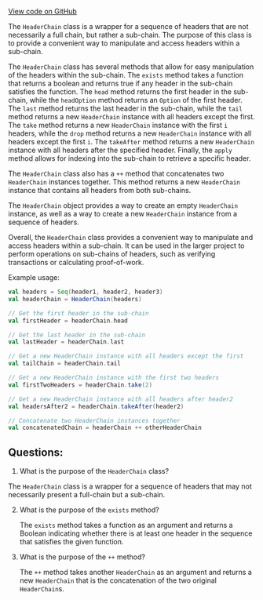 [View code on GitHub](https://github.com/ergoplatform/ergo/src/main/scala/org/ergoplatform/modifiers/history/HeaderChain.scala)

The `HeaderChain` class is a wrapper for a sequence of headers that are not necessarily a full chain, but rather a sub-chain. The purpose of this class is to provide a convenient way to manipulate and access headers within a sub-chain. 

The `HeaderChain` class has several methods that allow for easy manipulation of the headers within the sub-chain. The `exists` method takes a function that returns a boolean and returns true if any header in the sub-chain satisfies the function. The `head` method returns the first header in the sub-chain, while the `headOption` method returns an `Option` of the first header. The `last` method returns the last header in the sub-chain, while the `tail` method returns a new `HeaderChain` instance with all headers except the first. The `take` method returns a new `HeaderChain` instance with the first `i` headers, while the `drop` method returns a new `HeaderChain` instance with all headers except the first `i`. The `takeAfter` method returns a new `HeaderChain` instance with all headers after the specified header. Finally, the `apply` method allows for indexing into the sub-chain to retrieve a specific header.

The `HeaderChain` class also has a `++` method that concatenates two `HeaderChain` instances together. This method returns a new `HeaderChain` instance that contains all headers from both sub-chains.

The `HeaderChain` object provides a way to create an empty `HeaderChain` instance, as well as a way to create a new `HeaderChain` instance from a sequence of headers.

Overall, the `HeaderChain` class provides a convenient way to manipulate and access headers within a sub-chain. It can be used in the larger project to perform operations on sub-chains of headers, such as verifying transactions or calculating proof-of-work. 

Example usage:

```scala
val headers = Seq(header1, header2, header3)
val headerChain = HeaderChain(headers)

// Get the first header in the sub-chain
val firstHeader = headerChain.head

// Get the last header in the sub-chain
val lastHeader = headerChain.last

// Get a new HeaderChain instance with all headers except the first
val tailChain = headerChain.tail

// Get a new HeaderChain instance with the first two headers
val firstTwoHeaders = headerChain.take(2)

// Get a new HeaderChain instance with all headers after header2
val headersAfter2 = headerChain.takeAfter(header2)

// Concatenate two HeaderChain instances together
val concatenatedChain = headerChain ++ otherHeaderChain
```
## Questions: 
 1. What is the purpose of the `HeaderChain` class?
   
   The `HeaderChain` class is a wrapper for a sequence of headers that may not necessarily present a full-chain but a sub-chain.

2. What is the purpose of the `exists` method?
   
   The `exists` method takes a function as an argument and returns a Boolean indicating whether there is at least one header in the sequence that satisfies the given function.

3. What is the purpose of the `++` method?
   
   The `++` method takes another `HeaderChain` as an argument and returns a new `HeaderChain` that is the concatenation of the two original `HeaderChain`s.